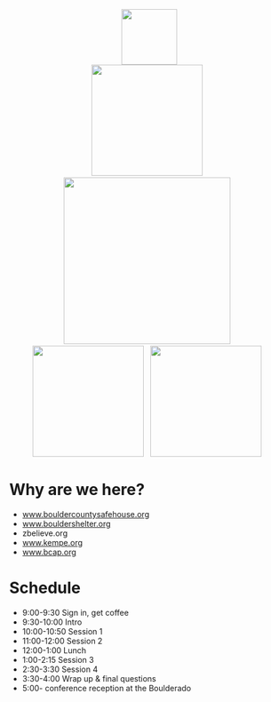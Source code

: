 <!SLIDE image>
<center>
<img src="../img/square_logo.png" height="100" /><br />
<img src="../img/pivotal_labs_logo.png" width="200" />&nbsp;&nbsp;
<img src="../img/mountainrb.jpg" width="300"/>&nbsp;&nbsp;
<img src="../img/blazing_cloud_logo.png" width="200"/>&nbsp;&nbsp;
<img src="../img/mozilla_logo.png" width="200"/>&nbsp;&nbsp;
</center>

<!SLIDE bullets>

# Why are we here?
* www.bouldercountysafehouse.org
* www.bouldershelter.org
* zbelieve.org
* www.kempe.org
* www.bcap.org


<!SLIDE bullets>
# Schedule
* 9:00-9:30 Sign in, get coffee
* 9:30-10:00 Intro
* 10:00-10:50 Session 1
* 11:00-12:00 Session 2
* 12:00-1:00 Lunch
* 1:00-2:15 Session 3
* 2:30-3:30 Session 4
* 3:30-4:00 Wrap up & final questions
* 5:00- conference reception at the Boulderado
